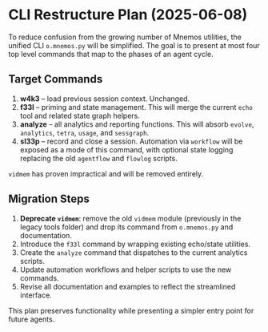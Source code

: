 # CLI Restructure Plan (2025-06-08)

To reduce confusion from the growing number of Mnemos utilities, the unified CLI `o.mnemos.py` will be simplified. The goal is to present at most four top level commands that map to the phases of an agent cycle.

## Target Commands

1. **w4k3** – load previous session context. Unchanged.
2. **f33l** – priming and state management. This will merge the current `echo` tool and related state graph helpers.
3. **analyze** – all analytics and reporting functions. This will absorb `evolve`, `analytics`, `tetra`, `usage`, and `sessgraph`.
4. **sl33p** – record and close a session. Automation via `workflow` will be
   exposed as a mode of this command, with optional state logging replacing the
   old `agentflow` and `flowlog` scripts.

`vidmem` has proven impractical and will be removed entirely.

## Migration Steps

1. **Deprecate `vidmem`**: remove the old `vidmem` module (previously in the legacy tools folder) and drop its command from `o.mnemos.py` and documentation.
2. Introduce the `f33l` command by wrapping existing echo/state utilities.
3. Create the `analyze` command that dispatches to the current analytics scripts.
4. Update automation workflows and helper scripts to use the new commands.
5. Revise all documentation and examples to reflect the streamlined interface.

This plan preserves functionality while presenting a simpler entry point for future agents.
